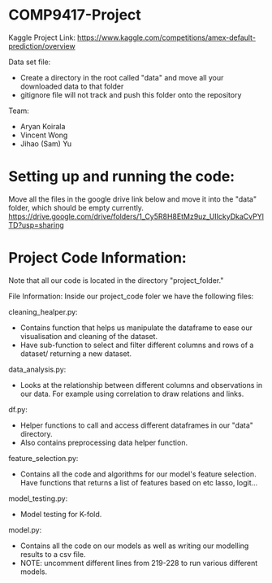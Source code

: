 # COMP9417-Project
Kaggle Project Link: https://www.kaggle.com/competitions/amex-default-prediction/overview

Data set file: 
- Create a directory in the root called "data" and move all your downloaded data to that folder
- gitignore file will not track and push this folder onto the repository

Team:
- Aryan Koirala
- Vincent Wong
- Jihao (Sam) Yu

# Setting up and running the code:
Move all the files in the google drive link below and move it into the "data" folder, 
which should be empty currently.
https://drive.google.com/drive/folders/1_Cy5R8H8EtMz9uz_UIIckyDkaCvPYlTD?usp=sharing

# Project Code Information:
Note that all our code is located in the directory "project_folder." 

File Information:
Inside our project_code foler we have the following files:

cleaning_healper.py:
- Contains function that helps us manipulate the dataframe to ease our visualisation
  and cleaning of the dataset.
- Have sub-function to select and filter different columns and rows of a dataset/ returning
  a new dataset.

data_analysis.py:
- Looks at the relationship between different columns and observations in our data. For example
  using correlation to draw relations and links.

df.py:
- Helper functions to call and access different dataframes in our "data" directory.
- Also contains preprocessing data helper function.

feature_selection.py:
- Contains all the code and algorithms for our model's feature selection. Have functions
  that returns a list of features based on etc lasso, logit...

model_testing.py:
- Model testing for K-fold.

model.py:
- Contains all the code on our models as well as writing our modelling results to a csv file.
- NOTE: uncomment different lines from 219-228 to run various different models.